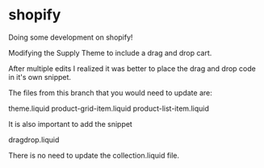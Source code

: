 # shopify
Doing some development on shopify!

Modifying the Supply Theme to include a drag and drop cart.

After multiple edits I realized it was better to place the drag and drop code in it's own snippet.

The files from this branch that you would need to update are:

theme.liquid
product-grid-item.liquid
product-list-item.liquid

It is also important to add the snippet

dragdrop.liquid

There is no need to update the collection.liquid file.
